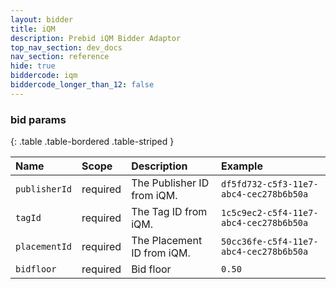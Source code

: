 ```yaml
---
layout: bidder
title: iQM
description: Prebid iQM Bidder Adaptor
top_nav_section: dev_docs
nav_section: reference
hide: true
biddercode: iqm
biddercode_longer_than_12: false 
---
```



### bid params

{: .table .table-bordered .table-striped }

| Name | Scope | Description | Example |
| :--- | :---- | :---------- | :------ |
| `publisherId` | required | The Publisher ID from iQM. | `df5fd732-c5f3-11e7-abc4-cec278b6b50a` |
| `tagId` | required | The Tag ID from iQM. | `1c5c9ec2-c5f4-11e7-abc4-cec278b6b50a` |
| `placementId` | required | The Placement ID from iQM. | `50cc36fe-c5f4-11e7-abc4-cec278b6b50a` |
| `bidfloor` | required | Bid floor | `0.50` |
